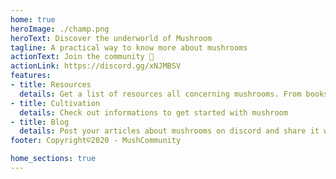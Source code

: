 ```yaml
---
home: true
heroImage: ./champ.png
heroText: Discover the underworld of Mushroom
tagline: A practical way to know more about mushrooms
actionText: Join the community 🥰
actionLink: https://discord.gg/xNJMBSV
features:
- title: Resources
  details: Get a list of resources all concerning mushrooms. From books to youtube videos
- title: Cultivation
  details: Check out informations to get started with mushroom
- title: Blog
  details: Post your articles about mushrooms on discord and share it with the community !
footer: Copyright©2020 - MushCommunity

home_sections: true
---
```


<HomeSections/>

